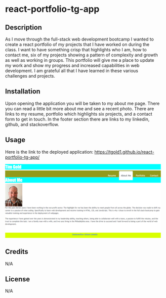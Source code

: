 # react-portfolio-tg-app


## Description 
As I move through the full-stack web development bootcamp I wanted to create a react portfolio of my projects that I have worked on during the class. I want to have something crisp that highlights who I am, how to contact me, six of my projects showing a pattern of complexity and growth as well as working in groups. This portfolio will give me a place to update my work and show my progress and increased capabilities in web development. I am grateful all that I have learned in these various challenges and projects. 

## Installation 
Upon opening the application you will be taken to my about me page. There you can read a little bit more about me and see a recent photo. There are links to my resume, portfolio which highlights six projects, and a contact form to get in touch. In the footer section there are links to my linkedin, github, and stackoverflow.

## Usage 
Here is the link to the deployed application: https://tgold1.github.io/react-portfolio-tg-app/

![Alt text](./src/components/images/appscreenshot.png)

## Credits 
N/A

## License
N/A



